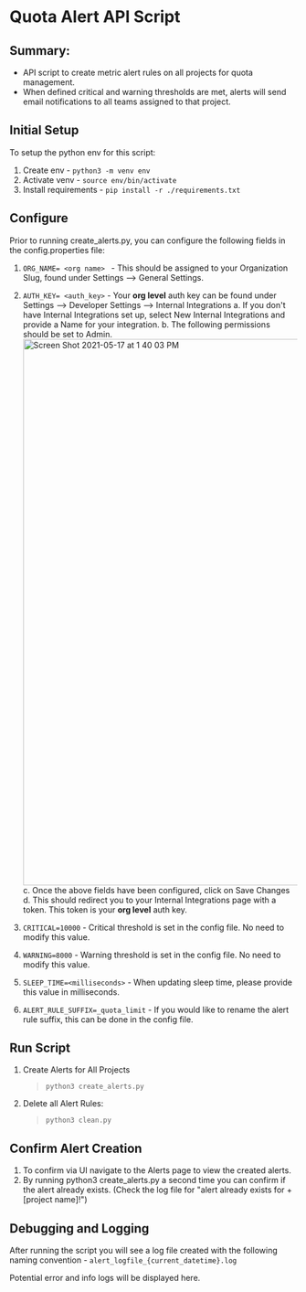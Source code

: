 # Quota Alert API Script

## Summary:

- API script to create metric alert rules on all projects for quota management.
- When defined critical and warning thresholds are met, alerts will send email notifications to all teams assigned to that project.

## Initial Setup

To setup the python env for this script:

1. Create env - ```python3 -m venv env```
2. Activate venv - ```source env/bin/activate```
3. Install requirements - ```pip install -r ./requirements.txt```

## Configure

Prior to running create_alerts.py, you can configure the following fields in the config.properties file:

1. `ORG_NAME= <org name> ` - This should be assigned to your Organization Slug, found under Settings --> General Settings.

2. `AUTH_KEY= <auth_key>` - Your **org level** auth key can be found under Settings --> Developer Settings --> Internal Integrations
    a. If you don't have Internal Integrations set up, select New Internal Integrations and provide a Name for your integration. 
    b. The following permissions should be set to Admin. 
    <img width="956" alt="Screen Shot 2021-05-17 at 1 40 03 PM" src="https://user-images.githubusercontent.com/82904656/118553624-64e72c00-b715-11eb-8862-fb343b3c9d24.png">
    c. Once the above fields have been configured, click on Save Changes
    d. This should redirect you to your Internal Integrations page with a token. This token is your **org level** auth key. 

3. `CRITICAL=10000` - Critical threshold is set in the config file. No need to modify this value. 
4. `WARNING=8000` - Warning threshold is set in the config file. No need to modify this value. 
5. `SLEEP_TIME=<milliseconds>` - When updating sleep time, please provide this value in milliseconds.
6. `ALERT_RULE_SUFFIX=_quota_limit` - If you would like to rename the alert rule suffix, this can be done in the config file. 


## Run Script 

1. Create Alerts for All Projects

    > ```python3 create_alerts.py```

2. Delete all Alert Rules:

    > ```python3 clean.py```


## Confirm Alert Creation

1. To confirm via UI navigate to the Alerts page to view the created alerts.
2. By running python3 create_alerts.py a second time you can confirm if the alert already exists. (Check the log file for "alert already exists for + [project name]!")

## Debugging and Logging

After running the script you will see a log file created with the following naming convention - `alert_logfile_{current_datetime}.log`

Potential error and info logs will be displayed here. 
